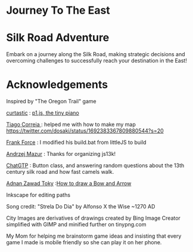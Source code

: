 # Journey To The East
# Silk Road Adventure 

Embark on a journey along the Silk Road, making strategic decisions and overcoming challenges to successfully reach your destination in the East!

# Acknowledgements 
Inspired by "The Oregon Trail" game

[curtastic](https://github.com/curtastic) : [p1.js, the tiny piano](https://github.com/curtastic/p1)

[Tiago Correia
](https://twitter.com/dosaki) : helped me with how to make my map https://twitter.com/dosaki/status/1692383367809880544?s=20


[Frank Force](https://twitter.com/KilledByAPixel) : I modified his build.bat from littleJS to build

[Andrzej Mazur](https://end3r.com/) : Thanks for organizing js13k!

[ChatGTP](https://chat.openai.com/) : Button class, and answering random questions about the 13th century silk road and how fast camels walk.

[Adnan Zawad Toky](https://www.sololearn.com/Profile/4484673) :[How to draw a Bow and Arrow](https://www.sololearn.com/compiler-playground/WQK06A75id02) 

Inkscape for editing paths

Song credit: "Strela Do Dia" by Alfonso X the Wise ~1270 AD

City Images are derivatives of drawings created by Bing Image Creator simplified with GIMP and minified further on tinypng.com

My Mom for helping me brainstorm game ideas and insisting that every game I made is mobile friendly so she can play it on her phone.




